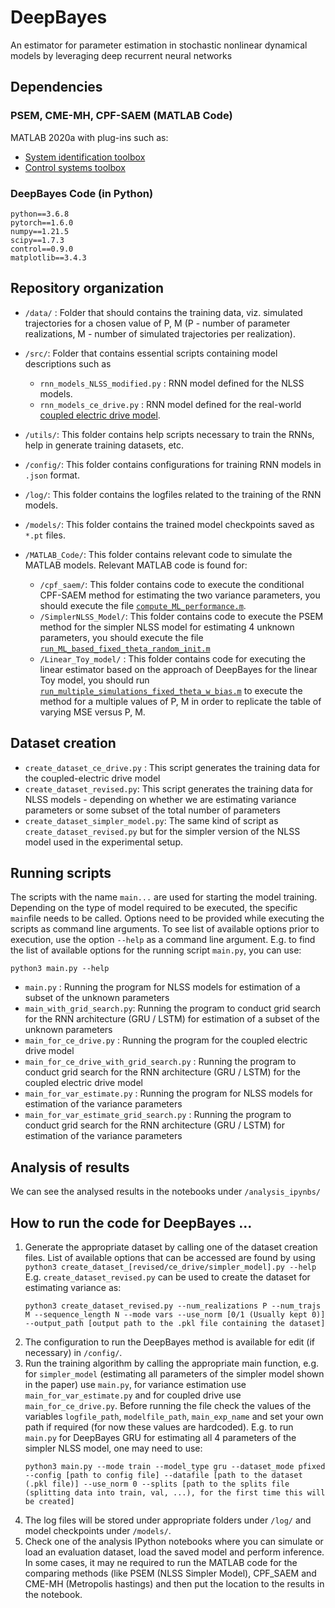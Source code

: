 # DeepBayes

An estimator for parameter estimation in stochastic nonlinear dynamical models by leveraging deep recurrent neural networks

## Dependencies

### PSEM, CME-MH, CPF-SAEM (MATLAB Code)

MATLAB 2020a with plug-ins such as: 

- [System identification toolbox](https://se.mathworks.com/products/sysid.html)
- [Control systems toolbox](https://se.mathworks.com/products/control.html)

### DeepBayes Code (in Python)
```
python==3.6.8
pytorch==1.6.0
numpy==1.21.5
scipy==1.7.3
control==0.9.0
matplotlib==3.4.3
```
## Repository organization

- `/data/` : Folder that should contains the training data, viz. simulated trajectories for a chosen value of P, M (P - number of parameter realizations, M -  number of simulated trajectories per realization).

- `/src/`: Folder that contains essential scripts containing model descriptions such as 
  - `rnn_models_NLSS_modified.py` : RNN model defined for the NLSS models.
  - `rnn_models_ce_drive.py` :  RNN model defined for the real-world  [coupled electric drive model](https://www.nonlinearbenchmark.org/benchmarks/coupled-electric-drives).

- `/utils/`: This folder contains help scripts necessary to train the RNNs, help in generate training datasets, etc.
- `/config/`: This folder contains configurations for training RNN models in `.json` format. 
- `/log/`:  This folder contains the logfiles related to the training of the RNN models.
- `/models/`: This folder contains the trained model checkpoints saved as `*.pt` files.
- `/MATLAB_Code/`: This folder contains relevant code to simulate the MATLAB models. Relevant MATLAB code is found for:
  - `/cpf_saem/`: This folder contains code to execute the conditional CPF-SAEM method for estimating the two variance parameters, you should execute the file [`compute_ML_performance.m`](https://github.com/anubhabghosh/ParamEstimation/blob/master/MATLAB_Code/AlternativeML_based_methods/cpf_saem/compute_ML_performance.m).
  - `/SimplerNLSS_Model/`: This folder contains code to execute the PSEM method for the simpler NLSS model for estimating 4 unknown parameters, you should execute the file [`run_ML_based_fixed_theta_random_init.m`](https://github.com/anubhabghosh/ParamEstimation/blob/master/MATLAB_Code/AlternativeML_based_methods/NL_time_series_model/SimplerNLSSmodel/run_ML_based_fixed_theta_random_init.m)
  - `/Linear_Toy_model/` : This folder contains code for executing the linear estimator based on the approach of DeepBayes for the linear Toy model, you should run [`run_multiple_simulations_fixed_theta_w_bias.m`](https://github.com/anubhabghosh/ParamEstimation/blob/master/MATLAB_Code/Linear_Toy_Model/Linear_Model/run_multiple_simulations_fixed_theta_w_bias.m) to execute the method for a multiple values of P, M in order to replicate the table of varying MSE versus P, M.

## Dataset creation

 - `create_dataset_ce_drive.py` : This script generates the training data for the coupled-electric drive model
 - `create_dataset_revised.py`: This script generates the training data for NLSS models - depending on whether we are estimating variance parameters or some subset of the total number of parameters 
 - `create_dataset_simpler_model.py`: The same kind of script as `create_dataset_revised.py` but for the simpler version of the NLSS model used in the experimental setup. 

## Running scripts

The scripts with the name `main...` are used for starting the model training. Depending on the type of model required to be executed, the specific `main`file needs to be called. Options need to be provided while executing the scripts as command line arguments. To see list of available options prior to execution, use the option `--help` as a command line argument. E.g. to find the list of available options for the running script `main.py`, you can use:

```
python3 main.py --help
```

- `main.py` : Running the program for NLSS models for estimation of a subset of the unknown parameters
- `main_with_grid_search.py`: Running the program to conduct grid search for the RNN architecture (GRU / LSTM) for estimation of a subset of the unknown parameters
- `main_for_ce_drive.py` : Running the program for the coupled electric drive model  
- `main_for_ce_drive_with_grid_search.py` :  Running the program to conduct grid search for the RNN architecture (GRU / LSTM) for the coupled electric drive model  
- `main_for_var_estimate.py` : Running the program for NLSS models for estimation of the variance parameters
- `main_for_var_estimate_grid_search.py` : Running the program to conduct grid search for the RNN architecture (GRU / LSTM) for estimation of the variance parameters

## Analysis of results

We can see the analysed results in the notebooks under `/analysis_ipynbs/`

## How to run the code for DeepBayes ...
1. Generate the appropriate dataset by calling one of the dataset creation files. List of available options that can be accessed are found by using
`python3 create_dataset_[revised/ce_drive/simpler_model].py --help`
    E.g. `create_dataset_revised.py` can be used to create the dataset for estimating variance as:
    ```
    python3 create_dataset_revised.py --num_realizations P --num_trajs M --sequence_length N --mode vars --use_norm [0/1 (Usually kept 0)] --output_path [output path to the .pkl file containing the dataset] 
    ```
 2. The configuration to run the DeepBayes method is available for edit (if necessary) in `/config/`. 
 3. Run the training algorithm by calling the appropriate main function, e.g. for `simpler_model` (estimating all parameters of the simpler model shown in the paper) use `main.py`, for variance estimation use `main_for_var_estimate.py` and for coupled drive use `main_for_ce_drive.py`. Before running the file check the values of the variables `logfile_path`, `modelfile_path`, `main_exp_name` and set your own path if required (for now these values are hardcoded). E.g. to run `main.py` for DeepBayes GRU for estimating all 4 parameters of the simpler NLSS model, one may need to use: 
    ```
    python3 main.py --mode train --model_type gru --dataset_mode pfixed --config [path to config file] --datafile [path to the dataset (.pkl file)] --use_norm 0 --splits [path to the splits file (splitting data into train, val, ...), for the first time this will be created]
    ```
 5. The log files will be stored under appropriate folders under `/log/` and model checkpoints under `/models/`. 
 6. Check one of the analysis IPython notebooks where you can simulate or load an evaluation dataset, load the saved model and perform inference. In some cases, it may ne required to run the MATLAB code for the comparing methods (like PSEM (NLSS Simpler Model), CPF_SAEM and CME-MH (Metropolis hastings) and then put the location to the results in the notebook.
 
